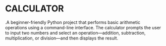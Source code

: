 # CALCULATOR
 .A beginner-friendly Python project that performs basic arithmetic operations using a command-line interface. The calculator prompts the user to input two numbers and select an operation—addition, subtraction, multiplication, or division—and then displays the result.
